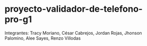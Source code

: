 # proyecto-validador-de-telefono-pro-g1
Integrantes: Tracy Moriano, César Cabrejos, Jordan Rojas, Jhonson Palomino, Alee Sayes, Renzo Villodas
